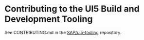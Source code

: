 # Contributing to the UI5 Build and Development Tooling

See CONTRIBUTING.md in the [SAP/ui5-tooling](https://github.com/SAP/ui5-tooling/CONTRIBUTING.md) repository.
